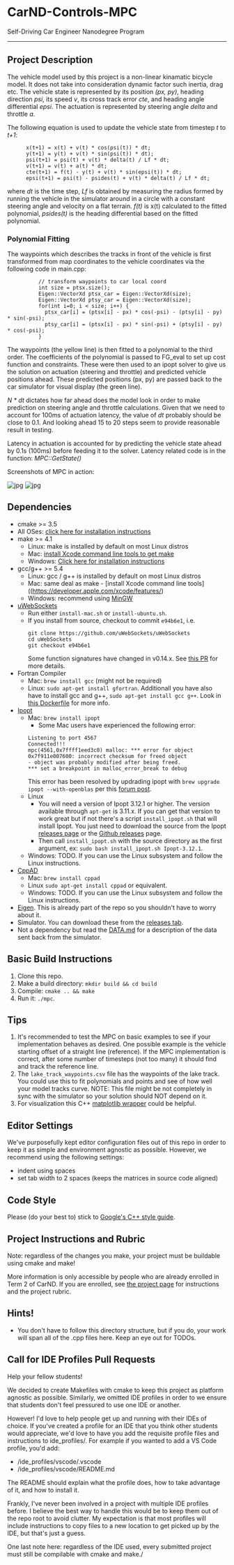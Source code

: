 # CarND-Controls-MPC
Self-Driving Car Engineer Nanodegree Program

---

## Project Description

The vehicle model used by this project is a non-linear kinamatic bicycle model. It does not
take into consideration dynamic factor such inertia, drag etc. The vehicle state is represented by 
its position _(px, py)_, heading direction _psi_, its speed _v_, its cross track error _cte_, and
heading angle differential _epsi_. The actuation is represented by steering angle _delta_ and
throttle _a_. 

The following equation is used to update the vehicle state from timestep _t_ to _t+1_:
```
      x(t+1) = x(t) + v(t) * cos(psi(t)) * dt;
      y(t+1) = y(t) + v(t) * sin(psi(t)) * dt);
      psi(t+1) = psi(t) + v(t) * delta(t) / Lf * dt;
      v(t+1) = v(t) + a(t) * dt;
      cte(t+1) = f(t) - y(t) + v(t) * sin(epsi(t)) * dt;
      epsi(t+1) = psi(t) - psides(t) + v(t) * delta(t) / Lf * dt;
```
where _dt_ is the time step, _Lf_ is obtained by measuring the radius formed by running the vehicle in the
simulator around in a circle with a constant steering angle and velocity on a
flat terrain. _f(t)_ is x(t) calculated to the fitted polynomial, _psides(t)_ is the heading differential 
based on the fitted polynomial.

### Polynomial Fitting

The waypoints which describes the tracks in front of the vehicle is first transformed from map coordinates
to the vehicle coordinates via the following code in main.cpp:

```
          // transform waypoints to car local coord
          int size = ptsx.size();
          Eigen::VectorXd ptsx_car = Eigen::VectorXd(size);
          Eigen::VectorXd ptsy_car = Eigen::VectorXd(size);
          for(int i=0; i < size; i++) {
            ptsx_car[i] = (ptsx[i] - px) * cos(-psi) - (ptsy[i] - py) * sin(-psi);
            ptsy_car[i] = (ptsx[i] - px) * sin(-psi) + (ptsy[i] - py) * cos(-psi);
          }
```

The waypoints (the yellow line) is then fitted to a polynomial to the third order. The coefficients of the 
polynomial is passed to FG_eval to set up cost function and constraints. These were then used to an ipopt 
solver to give us the solution on actuation (steering and throttle) and predicted vehicle positions ahead. 
These predicted positions (px, py) are passed back to the car simulator for visual display (the green line).  

_N * dt_ dictates how far ahead does the model look in order to make prediction on steering angle and 
throttle calculations. Given that we need to account for 100ms of actuation latency, the value of _dt_
probably should be close to 0.1. And looking ahead 15 to 20 steps seem to 
provide reasonable result in testing. 

Latency in actuation is accounted for by predicting the vehicle state ahead by 0.1s (100ms) before
feeding it to the solver. Latency related code is in the function: _MPC::GetState()_

Screenshots of MPC in action:

![jpg](images/mpc_car1.jpg)
![jpg](images/mpc_car2.jpg)

## Dependencies

* cmake >= 3.5
 * All OSes: [click here for installation instructions](https://cmake.org/install/)
* make >= 4.1
  * Linux: make is installed by default on most Linux distros
  * Mac: [install Xcode command line tools to get make](https://developer.apple.com/xcode/features/)
  * Windows: [Click here for installation instructions](http://gnuwin32.sourceforge.net/packages/make.htm)
* gcc/g++ >= 5.4
  * Linux: gcc / g++ is installed by default on most Linux distros
  * Mac: same deal as make - [install Xcode command line tools]((https://developer.apple.com/xcode/features/)
  * Windows: recommend using [MinGW](http://www.mingw.org/)
* [uWebSockets](https://github.com/uWebSockets/uWebSockets)
  * Run either `install-mac.sh` or `install-ubuntu.sh`.
  * If you install from source, checkout to commit `e94b6e1`, i.e.
    ```
    git clone https://github.com/uWebSockets/uWebSockets 
    cd uWebSockets
    git checkout e94b6e1
    ```
    Some function signatures have changed in v0.14.x. See [this PR](https://github.com/udacity/CarND-MPC-Project/pull/3) for more details.
* Fortran Compiler
  * Mac: `brew install gcc` (might not be required)
  * Linux: `sudo apt-get install gfortran`. Additionall you have also have to install gcc and g++, `sudo apt-get install gcc g++`. Look in [this Dockerfile](https://github.com/udacity/CarND-MPC-Quizzes/blob/master/Dockerfile) for more info.
* [Ipopt](https://projects.coin-or.org/Ipopt)
  * Mac: `brew install ipopt`
       +  Some Mac users have experienced the following error:
       ```
       Listening to port 4567
       Connected!!!
       mpc(4561,0x7ffff1eed3c0) malloc: *** error for object 0x7f911e007600: incorrect checksum for freed object
       - object was probably modified after being freed.
       *** set a breakpoint in malloc_error_break to debug
       ```
       This error has been resolved by updrading ipopt with
       ```brew upgrade ipopt --with-openblas```
       per this [forum post](https://discussions.udacity.com/t/incorrect-checksum-for-freed-object/313433/19).
  * Linux
    * You will need a version of Ipopt 3.12.1 or higher. The version available through `apt-get` is 3.11.x. If you can get that version to work great but if not there's a script `install_ipopt.sh` that will install Ipopt. You just need to download the source from the Ipopt [releases page](https://www.coin-or.org/download/source/Ipopt/) or the [Github releases](https://github.com/coin-or/Ipopt/releases) page.
    * Then call `install_ipopt.sh` with the source directory as the first argument, ex: `sudo bash install_ipopt.sh Ipopt-3.12.1`. 
  * Windows: TODO. If you can use the Linux subsystem and follow the Linux instructions.
* [CppAD](https://www.coin-or.org/CppAD/)
  * Mac: `brew install cppad`
  * Linux `sudo apt-get install cppad` or equivalent.
  * Windows: TODO. If you can use the Linux subsystem and follow the Linux instructions.
* [Eigen](http://eigen.tuxfamily.org/index.php?title=Main_Page). This is already part of the repo so you shouldn't have to worry about it.
* Simulator. You can download these from the [releases tab](https://github.com/udacity/self-driving-car-sim/releases).
* Not a dependency but read the [DATA.md](./DATA.md) for a description of the data sent back from the simulator.


## Basic Build Instructions


1. Clone this repo.
2. Make a build directory: `mkdir build && cd build`
3. Compile: `cmake .. && make`
4. Run it: `./mpc`.

## Tips

1. It's recommended to test the MPC on basic examples to see if your implementation behaves as desired. One possible example
is the vehicle starting offset of a straight line (reference). If the MPC implementation is correct, after some number of timesteps
(not too many) it should find and track the reference line.
2. The `lake_track_waypoints.csv` file has the waypoints of the lake track. You could use this to fit polynomials and points and see of how well your model tracks curve. NOTE: This file might be not completely in sync with the simulator so your solution should NOT depend on it.
3. For visualization this C++ [matplotlib wrapper](https://github.com/lava/matplotlib-cpp) could be helpful.

## Editor Settings

We've purposefully kept editor configuration files out of this repo in order to
keep it as simple and environment agnostic as possible. However, we recommend
using the following settings:

* indent using spaces
* set tab width to 2 spaces (keeps the matrices in source code aligned)

## Code Style

Please (do your best to) stick to [Google's C++ style guide](https://google.github.io/styleguide/cppguide.html).

## Project Instructions and Rubric

Note: regardless of the changes you make, your project must be buildable using
cmake and make!

More information is only accessible by people who are already enrolled in Term 2
of CarND. If you are enrolled, see [the project page](https://classroom.udacity.com/nanodegrees/nd013/parts/40f38239-66b6-46ec-ae68-03afd8a601c8/modules/f1820894-8322-4bb3-81aa-b26b3c6dcbaf/lessons/b1ff3be0-c904-438e-aad3-2b5379f0e0c3/concepts/1a2255a0-e23c-44cf-8d41-39b8a3c8264a)
for instructions and the project rubric.

## Hints!

* You don't have to follow this directory structure, but if you do, your work
  will span all of the .cpp files here. Keep an eye out for TODOs.

## Call for IDE Profiles Pull Requests

Help your fellow students!

We decided to create Makefiles with cmake to keep this project as platform
agnostic as possible. Similarly, we omitted IDE profiles in order to we ensure
that students don't feel pressured to use one IDE or another.

However! I'd love to help people get up and running with their IDEs of choice.
If you've created a profile for an IDE that you think other students would
appreciate, we'd love to have you add the requisite profile files and
instructions to ide_profiles/. For example if you wanted to add a VS Code
profile, you'd add:

* /ide_profiles/vscode/.vscode
* /ide_profiles/vscode/README.md

The README should explain what the profile does, how to take advantage of it,
and how to install it.

Frankly, I've never been involved in a project with multiple IDE profiles
before. I believe the best way to handle this would be to keep them out of the
repo root to avoid clutter. My expectation is that most profiles will include
instructions to copy files to a new location to get picked up by the IDE, but
that's just a guess.

One last note here: regardless of the IDE used, every submitted project must
still be compilable with cmake and make./
